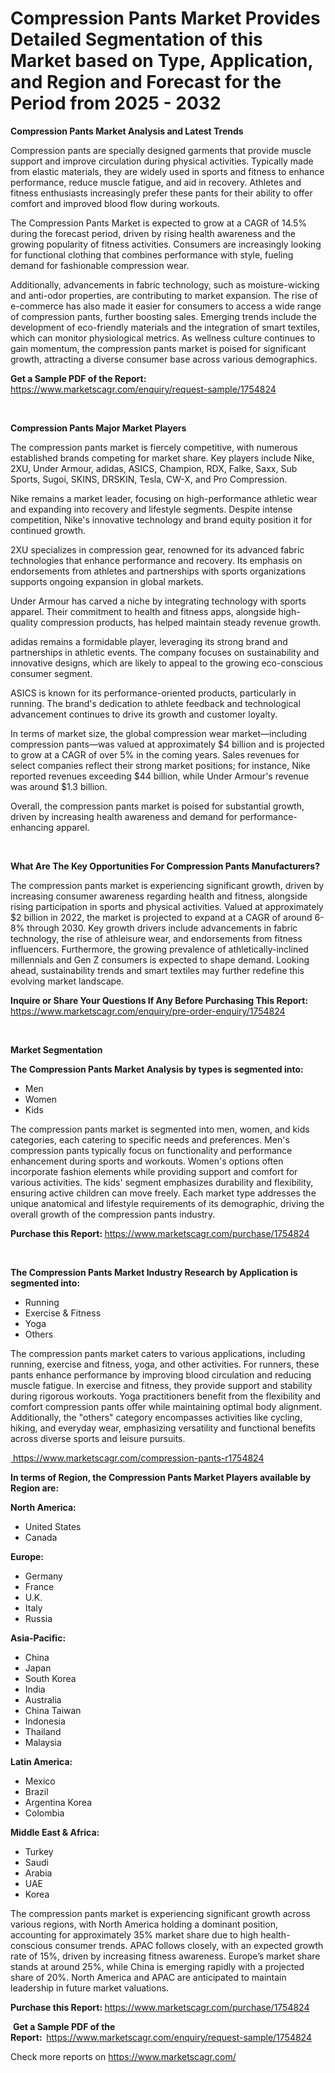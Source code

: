 <p><h1>Compression Pants Market Provides Detailed Segmentation of this Market based on Type, Application, and Region and Forecast for the Period from 2025 - 2032</h1></p><p><strong>Compression Pants Market Analysis and Latest Trends</strong></p>
<p><p>Compression pants are specially designed garments that provide muscle support and improve circulation during physical activities. Typically made from elastic materials, they are widely used in sports and fitness to enhance performance, reduce muscle fatigue, and aid in recovery. Athletes and fitness enthusiasts increasingly prefer these pants for their ability to offer comfort and improved blood flow during workouts.</p><p>The Compression Pants Market is expected to grow at a CAGR of 14.5% during the forecast period, driven by rising health awareness and the growing popularity of fitness activities. Consumers are increasingly looking for functional clothing that combines performance with style, fueling demand for fashionable compression wear. </p><p>Additionally, advancements in fabric technology, such as moisture-wicking and anti-odor properties, are contributing to market expansion. The rise of e-commerce has also made it easier for consumers to access a wide range of compression pants, further boosting sales. Emerging trends include the development of eco-friendly materials and the integration of smart textiles, which can monitor physiological metrics. As wellness culture continues to gain momentum, the compression pants market is poised for significant growth, attracting a diverse consumer base across various demographics.</p></p>
<p><strong>Get a Sample PDF of the Report:&nbsp;</strong> <a href="https://www.marketscagr.com/enquiry/request-sample/1754824?utm_campaign=1097&utm_medium=2&utm_source=Github&utm_content=ia&utm_term=07022025&utm_id=compression-pants">https://www.marketscagr.com/enquiry/request-sample/1754824</a></p>
<p>&nbsp;</p>
<p><strong>Compression Pants Major Market Players</strong></p>
<p><p>The compression pants market is fiercely competitive, with numerous established brands competing for market share. Key players include Nike, 2XU, Under Armour, adidas, ASICS, Champion, RDX, Falke, Saxx, Sub Sports, Sugoi, SKINS, DRSKIN, Tesla, CW-X, and Pro Compression.</p><p>Nike remains a market leader, focusing on high-performance athletic wear and expanding into recovery and lifestyle segments. Despite intense competition, Nike's innovative technology and brand equity position it for continued growth.</p><p>2XU specializes in compression gear, renowned for its advanced fabric technologies that enhance performance and recovery. Its emphasis on endorsements from athletes and partnerships with sports organizations supports ongoing expansion in global markets. </p><p>Under Armour has carved a niche by integrating technology with sports apparel. Their commitment to health and fitness apps, alongside high-quality compression products, has helped maintain steady revenue growth.</p><p>adidas remains a formidable player, leveraging its strong brand and partnerships in athletic events. The company focuses on sustainability and innovative designs, which are likely to appeal to the growing eco-conscious consumer segment.</p><p>ASICS is known for its performance-oriented products, particularly in running. The brand's dedication to athlete feedback and technological advancement continues to drive its growth and customer loyalty.</p><p>In terms of market size, the global compression wear market—including compression pants—was valued at approximately $4 billion and is projected to grow at a CAGR of over 5% in the coming years. Sales revenues for select companies reflect their strong market positions; for instance, Nike reported revenues exceeding $44 billion, while Under Armour's revenue was around $1.3 billion.</p><p>Overall, the compression pants market is poised for substantial growth, driven by increasing health awareness and demand for performance-enhancing apparel.</p></p>
<p>&nbsp;</p>
<p><strong>What Are The Key Opportunities For Compression Pants Manufacturers?</strong></p>
<p><p>The compression pants market is experiencing significant growth, driven by increasing consumer awareness regarding health and fitness, alongside rising participation in sports and physical activities. Valued at approximately $2 billion in 2022, the market is projected to expand at a CAGR of around 6-8% through 2030. Key growth drivers include advancements in fabric technology, the rise of athleisure wear, and endorsements from fitness influencers. Furthermore, the growing prevalence of athletically-inclined millennials and Gen Z consumers is expected to shape demand. Looking ahead, sustainability trends and smart textiles may further redefine this evolving market landscape.</p></p>
<p><strong>Inquire or Share Your Questions If Any Before Purchasing This Report:</strong> <a href="https://www.marketscagr.com/enquiry/pre-order-enquiry/1754824?utm_campaign=1097&utm_medium=2&utm_source=Github&utm_content=ia&utm_term=07022025&utm_id=compression-pants">https://www.marketscagr.com/enquiry/pre-order-enquiry/1754824</a></p>
<p>&nbsp;</p>
<p><strong>Market Segmentation</strong></p>
<p><strong>The Compression Pants Market Analysis by types is segmented into:</strong></p>
<p><ul><li>Men</li><li>Women</li><li>Kids</li></ul></p>
<p><p>The compression pants market is segmented into men, women, and kids categories, each catering to specific needs and preferences. Men's compression pants typically focus on functionality and performance enhancement during sports and workouts. Women's options often incorporate fashion elements while providing support and comfort for various activities. The kids' segment emphasizes durability and flexibility, ensuring active children can move freely. Each market type addresses the unique anatomical and lifestyle requirements of its demographic, driving the overall growth of the compression pants industry.</p></p>
<p><strong>Purchase this Report:&nbsp;</strong><a href="https://www.marketscagr.com/purchase/1754824?utm_campaign=1097&utm_medium=2&utm_source=Github&utm_content=ia&utm_term=07022025&utm_id=compression-pants">https://www.marketscagr.com/purchase/1754824</a></p>
<p>&nbsp;</p>
<p><strong>The Compression Pants Market Industry Research by Application is segmented into:</strong></p>
<p><ul><li>Running</li><li>Exercise & Fitness</li><li>Yoga</li><li>Others</li></ul></p>
<p><p>The compression pants market caters to various applications, including running, exercise and fitness, yoga, and other activities. For runners, these pants enhance performance by improving blood circulation and reducing muscle fatigue. In exercise and fitness, they provide support and stability during rigorous workouts. Yoga practitioners benefit from the flexibility and comfort compression pants offer while maintaining optimal body alignment. Additionally, the "others" category encompasses activities like cycling, hiking, and everyday wear, emphasizing versatility and functional benefits across diverse sports and leisure pursuits.</p></p>
<p><a href="https://www.marketscagr.com/compression-pants-r1754824?utm_campaign=1097&utm_medium=2&utm_source=Github&utm_content=ia&utm_term=07022025&utm_id=compression-pants">&nbsp;https://www.marketscagr.com/compression-pants-r1754824</a></p>
<p><strong>In terms of Region, the Compression Pants Market Players available by Region are:</strong></p>
<p>
    <p> <strong> North America: </strong>
        <ul>
            <li>United States</li>
            <li>Canada</li>
        </ul>
        </p> 
    <p> <strong> Europe: </strong>
        <ul>
            <li>Germany</li>
            <li>France</li>
            <li>U.K.</li>
            <li>Italy</li>
            <li>Russia</li>
        </ul>
        </p> 
    <p> <strong> Asia-Pacific: </strong>
        <ul>
            <li>China</li>
            <li>Japan</li>
            <li>South Korea</li>
            <li>India</li>
            <li>Australia</li>
            <li>China Taiwan</li>
            <li>Indonesia</li>
            <li>Thailand</li>
            <li>Malaysia</li>
        </ul>
        </p> 
    <p> <strong> Latin America: </strong>
        <ul>
            <li>Mexico</li>
            <li>Brazil</li>
            <li>Argentina Korea</li>
            <li>Colombia</li>
        </ul>
        </p> 
    <p> <strong> Middle East & Africa: </strong>
        <ul>
            <li>Turkey</li>
            <li>Saudi</li>
            <li>Arabia</li>
            <li>UAE</li>
            <li>Korea</li>
        </ul>
    </p>
    </p>
<p><p>The compression pants market is experiencing significant growth across various regions, with North America holding a dominant position, accounting for approximately 35% market share due to high health-conscious consumer trends. APAC follows closely, with an expected growth rate of 15%, driven by increasing fitness awareness. Europe’s market share stands at around 25%, while China is emerging rapidly with a projected share of 20%. North America and APAC are anticipated to maintain leadership in future market valuations.</p></p>
<p><strong>Purchase this Report: </strong><a href="https://www.marketscagr.com/purchase/1754824?utm_campaign=1097&utm_medium=2&utm_source=Github&utm_content=ia&utm_term=07022025&utm_id=compression-pants">https://www.marketscagr.com/purchase/1754824</a></p>
<p>&nbsp;<strong>Get a Sample PDF of the Report:&nbsp;&nbsp;</strong><a href="https://www.marketscagr.com/enquiry/request-sample/1754824?utm_campaign=1097&utm_medium=2&utm_source=Github&utm_content=ia&utm_term=07022025&utm_id=compression-pants">https://www.marketscagr.com/enquiry/request-sample/1754824</a></p>
<p><strong></strong></p>
<p>Check more reports on <a href="https://www.marketscagr.com/?utm_campaign=1097&utm_medium=2&utm_source=Github&utm_content=ia&utm_term=07022025&utm_id=compression-pants">https://www.marketscagr.com/</a></p>